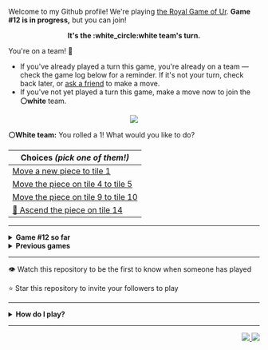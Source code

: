 Welcome to my Github profile!
We're playing
[the Royal Game of Ur](https://en.wikipedia.org/wiki/Royal_Game_of_Ur).
**Game #12 is in progress,** but you can join!

<p align="center">
  <b>It's the
  :white_circle:white
  team's turn.</b>
</p>

You're on a team! :wave:

* If you've already played a turn this game, you're already on a team
  &mdash; check the game log below for a reminder. If it's not your turn,
  check back later, or [ask a
  friend](https://twitter.com/share?text=I'm+playing+The+Royal+Game+of+Ur+on+a+GitHub+profile.+Take+your+turn+at+https://github.com/rossjrw/rossjrw+%23RoyalGameOfUr+%23github) to make a move.
* If you've not yet played a turn this game, make a move now to join the
  **:white_circle:white** team.

<p align="center"><img src="https://raw.githubusercontent.com/rossjrw/rossjrw/play/games/current/board.1906.svg"></p>

  **:white_circle:White team:**
  You rolled a 1!
What would you like to do?

| Choices *(pick one of them!)* |
| --- |
  | [    Move a new piece to tile 1](https://github.com/rossjrw/rossjrw/issues/new?title=ur-move-1%400-0&amp;body=Press+Submit%21+You+don%27t+need+to+edit+this+text+or+do+anything+else.%0D%0A%0D%0ABe+aware+that+your+move+can+take+a+minute+or+two+to+process.) |
  | [    Move the piece on tile 4 to tile 5](https://github.com/rossjrw/rossjrw/issues/new?title=ur-move-1%404-0&amp;body=Press+Submit%21+You+don%27t+need+to+edit+this+text+or+do+anything+else.%0D%0A%0D%0ABe+aware+that+your+move+can+take+a+minute+or+two+to+process.) |
  | [    Move the piece on tile 9 to tile 10](https://github.com/rossjrw/rossjrw/issues/new?title=ur-move-1%409-0&amp;body=Press+Submit%21+You+don%27t+need+to+edit+this+text+or+do+anything+else.%0D%0A%0D%0ABe+aware+that+your+move+can+take+a+minute+or+two+to+process.) |
  | [  :rocket:  Ascend the piece on tile 14 ](https://github.com/rossjrw/rossjrw/issues/new?title=ur-move-1%4014-0&amp;body=Press+Submit%21+You+don%27t+need+to+edit+this+text+or+do+anything+else.%0D%0A%0D%0ABe+aware+that+your+move+can+take+a+minute+or+two+to+process.) |

-----

<details>
<summary><b>Game #12 so far</b></summary>

## Who's on each team?

<table>
    <thead>
      <tr><th colspan=2>Players in this game</th></tr>
    </thead>
    <tbody>
      <tr>
        <td align="right"><b>Black team</b> :black_circle:</td>
        <td>:white_circle: <b> White team</b></td>
      </tr>
      <tr align="center">
        <td><b><a href="https://github.com/mari1647iv">@mari1647iv</a></b> (26)<br><b><a href="https://github.com/srThibaultP">@srThibaultP</a></b> (1)<br><b><a href="https://github.com/miliansolberg">@miliansolberg</a></b> (1)<br><b><a href="https://github.com/rfoel">@rfoel</a></b> (1)</td>
        <td><b><a href="https://github.com/TejaTadepalli">@TejaTadepalli</a></b> (19)<br><b><a href="https://github.com/CostasAK">@CostasAK</a></b> (11)<br><b><a href="https://github.com/Hrushal-Nikhare">@Hrushal-Nikhare</a></b> (1)<br><b><a href="https://github.com/Sam948-byte">@Sam948-byte</a></b> (1)</td>
      </tr>
    </tbody>
  </table>

## What's happened so far?

| Time | Turn | Event | Issue | Board |
| :---: | :---: | :--- | :---: | :---: |
  | 30th Dec 2022 14:05 | **0** | :white_circle: **[@TejaTadepalli](https://github.com/TejaTadepalli)** started a new game | [#1845](https://github.com/rossjrw/rossjrw/issues/1845) | [link](https://raw.githubusercontent.com/rossjrw/rossjrw/57ccb413b922933e18cffd8a801d6bdad0d41f43/games/current/board.1845.svg) |
  | 30th Dec 2022 14:05 | **1** | :white_circle: **[@TejaTadepalli](https://github.com/TejaTadepalli)** moved a white piece onto the board to position 3    | [#1846](https://github.com/rossjrw/rossjrw/issues/1846) | [link](https://raw.githubusercontent.com/rossjrw/rossjrw/f0b0cf2e7c75051f5368712d935423fac712b223/games/current/board.1846.svg) |
  | 30th Dec 2022 14:06 | **2** | :black_circle: **[@mari1647iv](https://github.com/mari1647iv)** moved a black piece onto the board to position 1    | [#1847](https://github.com/rossjrw/rossjrw/issues/1847) |  |
  | 1st Jan 2023 07:02 | **3** | :white_circle: **[@Hrushal-Nikhare](https://github.com/Hrushal-Nikhare)** moved a white piece from position 3 to position 4  — claimed a rosette :rosette:  | [#1848](https://github.com/rossjrw/rossjrw/issues/1848) | [link](https://raw.githubusercontent.com/rossjrw/rossjrw/9333f396a5fc50699e6ac570e472fc9d27305156/games/current/board.1848.svg) |
  | 1st Jan 2023 07:02 | **4** | :white_circle:  The white team rolled a 0 and their turn was automatically passed | [#1848](https://github.com/rossjrw/rossjrw/issues/1848) | [link](https://raw.githubusercontent.com/rossjrw/rossjrw/66b9669221aa17f2870e05316dc72e749c821b5f/games/current/board.1848.svg) |
  | 1st Jan 2023 12:20 | **5** | :black_circle: **[@mari1647iv](https://github.com/mari1647iv)** moved a black piece from position 1 to position 4  — claimed a rosette :rosette:  | [#1850](https://github.com/rossjrw/rossjrw/issues/1850) | [link](https://raw.githubusercontent.com/rossjrw/rossjrw/21789b9dc02ed4358f6ae6449fd5271ba509ccb3/games/current/board.1850.svg) |
  | 1st Jan 2023 12:22 | **6** | :black_circle: **[@mari1647iv](https://github.com/mari1647iv)** moved a black piece onto the board to position 1    | [#1851](https://github.com/rossjrw/rossjrw/issues/1851) | [link](https://raw.githubusercontent.com/rossjrw/rossjrw/938bbcf55112fbd53559851b486a2273d03dd77b/games/current/board.1851.svg) |
  | 1st Jan 2023 12:30 | **7** | :white_circle: **[@CostasAK](https://github.com/CostasAK)** moved a white piece onto the board to position 1    | [#1852](https://github.com/rossjrw/rossjrw/issues/1852) | [link](https://raw.githubusercontent.com/rossjrw/rossjrw/30967845e7430be961e54e4f2cd054fa57098748/games/current/board.1852.svg) |
  | 1st Jan 2023 18:42 | **8** | :black_circle: **[@srThibaultP](https://github.com/srThibaultP)** moved a black piece from position 1 to position 3    | [#1853](https://github.com/rossjrw/rossjrw/issues/1853) | [link](https://raw.githubusercontent.com/rossjrw/rossjrw/71bfe628cf36f3724bbe079d2ea71c77d8d0782c/games/current/board.1853.svg) |
  | 2nd Jan 2023 08:19 | **9** | :white_circle: **[@CostasAK](https://github.com/CostasAK)** moved a white piece onto the board to position 3    | [#1854](https://github.com/rossjrw/rossjrw/issues/1854) | [link](https://raw.githubusercontent.com/rossjrw/rossjrw/f87b48c433a2464f478ed35afae31fecf9a6cd70/games/current/board.1854.svg) |
  | 2nd Jan 2023 16:09 | **10** | :black_circle: **[@mari1647iv](https://github.com/mari1647iv)** moved a black piece onto the board to position 2    | [#1855](https://github.com/rossjrw/rossjrw/issues/1855) | [link](https://raw.githubusercontent.com/rossjrw/rossjrw/8bc8350a38225bac405d062dd332decf3fdaaa88/games/current/board.1855.svg) |
  | 2nd Jan 2023 17:56 | **11** | :white_circle: **[@TejaTadepalli](https://github.com/TejaTadepalli)** moved a white piece from position 4 to position 5    | [#1856](https://github.com/rossjrw/rossjrw/issues/1856) | [link](https://raw.githubusercontent.com/rossjrw/rossjrw/d09d3337b687a67cb0d13d2d25bac0526b0d58bc/games/current/board.1856.svg) |
  | 2nd Jan 2023 20:37 | **12** | :black_circle: **[@miliansolberg](https://github.com/miliansolberg)** moved a black piece from position 3 to position 5 — captured a white piece :crossed_swords:   | [#1857](https://github.com/rossjrw/rossjrw/issues/1857) | [link](https://raw.githubusercontent.com/rossjrw/rossjrw/59c756357bfd1061b061ab93fa4126fc28e1dfa9/games/current/board.1857.svg) |
  | 3rd Jan 2023 02:57 | **13** | :white_circle: **[@TejaTadepalli](https://github.com/TejaTadepalli)** moved a white piece from position 1 to position 4  — claimed a rosette :rosette:  | [#1858](https://github.com/rossjrw/rossjrw/issues/1858) | [link](https://raw.githubusercontent.com/rossjrw/rossjrw/589283b397b0322ab9d6a9e00d64a5be2089e066/games/current/board.1858.svg) |
  | 3rd Jan 2023 02:57 | **14** | :white_circle: **[@TejaTadepalli](https://github.com/TejaTadepalli)** moved a white piece from position 4 to position 5 — captured a black piece :crossed_swords:   | [#1859](https://github.com/rossjrw/rossjrw/issues/1859) | [link](https://raw.githubusercontent.com/rossjrw/rossjrw/e20f22764a79568b86c217e51e5898fa71ad3652/games/current/board.1859.svg) |
  | 3rd Jan 2023 09:25 | **15** | :black_circle: **[@mari1647iv](https://github.com/mari1647iv)** moved a black piece from position 4 to position 8  — claimed a rosette :rosette:  | [#1860](https://github.com/rossjrw/rossjrw/issues/1860) | [link](https://raw.githubusercontent.com/rossjrw/rossjrw/ab6d2e787baeaba233fcc69449124264d9bc7ba5/games/current/board.1860.svg) |
  | 3rd Jan 2023 09:27 | **16** | :black_circle: **[@mari1647iv](https://github.com/mari1647iv)** moved a black piece onto the board to position 1    | [#1861](https://github.com/rossjrw/rossjrw/issues/1861) | [link](https://raw.githubusercontent.com/rossjrw/rossjrw/729f157d8c8ea919375ff0286bab22a4a79cbbde/games/current/board.1861.svg) |
  | 3rd Jan 2023 10:49 | **17** | :white_circle: **[@CostasAK](https://github.com/CostasAK)** moved a white piece from position 5 to position 9    | [#1862](https://github.com/rossjrw/rossjrw/issues/1862) | [link](https://raw.githubusercontent.com/rossjrw/rossjrw/0984743c19e4f0b570c994a897e699cc280e404e/games/current/board.1862.svg) |
  | 3rd Jan 2023 11:28 | **18** | :black_circle: **[@mari1647iv](https://github.com/mari1647iv)** moved a black piece from position 8 to position 9 — captured a white piece :crossed_swords:   | [#1863](https://github.com/rossjrw/rossjrw/issues/1863) | [link](https://raw.githubusercontent.com/rossjrw/rossjrw/69645bdb7c6030be292e0871d6cd8117e8be213d/games/current/board.1863.svg) |
  | 3rd Jan 2023 14:54 | **19** | :white_circle: **[@Sam948-byte](https://github.com/Sam948-byte)** moved a white piece from position 3 to position 6    | [#1864](https://github.com/rossjrw/rossjrw/issues/1864) | [link](https://raw.githubusercontent.com/rossjrw/rossjrw/e354c02507b9dfa2481413c1ed52d2175744608c/games/current/board.1864.svg) |
  | 4th Jan 2023 07:19 | **20** | :black_circle: **[@mari1647iv](https://github.com/mari1647iv)** moved a black piece from position 9 to position 10    | [#1865](https://github.com/rossjrw/rossjrw/issues/1865) | [link](https://raw.githubusercontent.com/rossjrw/rossjrw/6816d147997c216f1884a7d31a92c032971a82ef/games/current/board.1865.svg) |
  | 4th Jan 2023 07:37 | **21** | :white_circle: **[@TejaTadepalli](https://github.com/TejaTadepalli)** moved a white piece onto the board to position 3    | [#1866](https://github.com/rossjrw/rossjrw/issues/1866) | [link](https://raw.githubusercontent.com/rossjrw/rossjrw/998510ad9843ac13dad3a77b2dc58ec0a4711ffa/games/current/board.1866.svg) |
  | 5th Jan 2023 20:47 | **22** | :black_circle: **[@mari1647iv](https://github.com/mari1647iv)** moved a black piece from position 10 to position 12    | [#1867](https://github.com/rossjrw/rossjrw/issues/1867) | [link](https://raw.githubusercontent.com/rossjrw/rossjrw/32cd897762a57f03e1fb45751b74cfe516c320e1/games/current/board.1867.svg) |
  | 6th Jan 2023 03:20 | **23** | :white_circle: **[@TejaTadepalli](https://github.com/TejaTadepalli)** moved a white piece onto the board to position 4  — claimed a rosette :rosette:  | [#1868](https://github.com/rossjrw/rossjrw/issues/1868) | [link](https://raw.githubusercontent.com/rossjrw/rossjrw/1a0c62db44a6eae17f516c1743f31635a80b5f4b/games/current/board.1868.svg) |
  | 6th Jan 2023 03:21 | **24** | :white_circle: **[@TejaTadepalli](https://github.com/TejaTadepalli)** moved a white piece from position 6 to position 8  — claimed a rosette :rosette:  | [#1869](https://github.com/rossjrw/rossjrw/issues/1869) | [link](https://raw.githubusercontent.com/rossjrw/rossjrw/30ffca4d85e04fbe285135d2a6aee6a84ea027e3/games/current/board.1869.svg) |
  | 6th Jan 2023 03:21 | **25** | :white_circle: **[@TejaTadepalli](https://github.com/TejaTadepalli)** moved a white piece from position 8 to position 12 — captured a black piece :crossed_swords:   | [#1870](https://github.com/rossjrw/rossjrw/issues/1870) | [link](https://raw.githubusercontent.com/rossjrw/rossjrw/da4f828076a4f4008831c1db312834f6c6af1ce1/games/current/board.1870.svg) |
  | 6th Jan 2023 10:22 | **26** | :black_circle: **[@mari1647iv](https://github.com/mari1647iv)** moved a black piece from position 2 to position 4  — claimed a rosette :rosette:  | [#1871](https://github.com/rossjrw/rossjrw/issues/1871) | [link](https://raw.githubusercontent.com/rossjrw/rossjrw/d6f8dd029731b489fef07508e405f27b73a81a04/games/current/board.1871.svg) |
  | 6th Jan 2023 10:23 | **27** | :black_circle: **[@mari1647iv](https://github.com/mari1647iv)** moved a black piece from position 1 to position 2    | [#1872](https://github.com/rossjrw/rossjrw/issues/1872) | [link](https://raw.githubusercontent.com/rossjrw/rossjrw/097d984c7a64f30f30590091191b2f69d346276d/games/current/board.1872.svg) |
  | 6th Jan 2023 13:36 | **28** | :white_circle: **[@TejaTadepalli](https://github.com/TejaTadepalli)** ascended a white piece from position 12 :rocket:    | [#1873](https://github.com/rossjrw/rossjrw/issues/1873) | [link](https://raw.githubusercontent.com/rossjrw/rossjrw/bc1c1d1c1bcd6273a8e4aba8e0dbe4db243e31cc/games/current/board.1873.svg) |
  | 7th Jan 2023 00:37 | **29** | :black_circle: **[@mari1647iv](https://github.com/mari1647iv)** moved a black piece from position 2 to position 3    | [#1874](https://github.com/rossjrw/rossjrw/issues/1874) | [link](https://raw.githubusercontent.com/rossjrw/rossjrw/e4a6d77c944761c57e2047a7e3370db40c0b1956/games/current/board.1874.svg) |
  | 7th Jan 2023 04:59 | **30** | :white_circle: **[@TejaTadepalli](https://github.com/TejaTadepalli)** moved a white piece onto the board to position 2    | [#1875](https://github.com/rossjrw/rossjrw/issues/1875) | [link](https://raw.githubusercontent.com/rossjrw/rossjrw/748e013993bb447ec19d2a92516d411aae35ac0a/games/current/board.1875.svg) |
  | 8th Jan 2023 16:47 | **31** | :black_circle: **[@mari1647iv](https://github.com/mari1647iv)** moved a black piece onto the board to position 2    | [#1876](https://github.com/rossjrw/rossjrw/issues/1876) | [link](https://raw.githubusercontent.com/rossjrw/rossjrw/93578caa1c08a82371a6a6ae27fee4d03ae85fa5/games/current/board.1876.svg) |
  | 8th Jan 2023 19:17 | **32** | :white_circle: **[@CostasAK](https://github.com/CostasAK)** moved a white piece from position 4 to position 6    | [#1877](https://github.com/rossjrw/rossjrw/issues/1877) | [link](https://raw.githubusercontent.com/rossjrw/rossjrw/de5a101b539199283307db848fb2fa14b8e615aa/games/current/board.1877.svg) |
  | 8th Jan 2023 19:20 | **33** | :black_circle: **[@mari1647iv](https://github.com/mari1647iv)** moved a black piece from position 3 to position 6 — captured a white piece :crossed_swords:   | [#1878](https://github.com/rossjrw/rossjrw/issues/1878) | [link](https://raw.githubusercontent.com/rossjrw/rossjrw/8d016152350ecdbd62441c14c5db4127684bc3c9/games/current/board.1878.svg) |
  | 9th Jan 2023 04:26 | **34** | :white_circle: **[@TejaTadepalli](https://github.com/TejaTadepalli)** moved a white piece from position 2 to position 6 — captured a black piece :crossed_swords:   | [#1879](https://github.com/rossjrw/rossjrw/issues/1879) | [link](https://raw.githubusercontent.com/rossjrw/rossjrw/f356af4e6063739ad4a1f89be098977052322b67/games/current/board.1879.svg) |
  | 9th Jan 2023 14:19 | **35** | :black_circle: **[@rfoel](https://github.com/rfoel)** moved a black piece from position 4 to position 6 — captured a white piece :crossed_swords:   | [#1880](https://github.com/rossjrw/rossjrw/issues/1880) | [link](https://raw.githubusercontent.com/rossjrw/rossjrw/e4b4d2f89e7674e6f396191afa1b23152fa1c22b/games/current/board.1880.svg) |
  | 9th Jan 2023 15:50 | **36** | :white_circle: **[@CostasAK](https://github.com/CostasAK)** moved a white piece from position 3 to position 6 — captured a black piece :crossed_swords:   | [#1881](https://github.com/rossjrw/rossjrw/issues/1881) | [link](https://raw.githubusercontent.com/rossjrw/rossjrw/d8d9415aebe6a25c1498e09fee34059a57a1985c/games/current/board.1881.svg) |
  | 9th Jan 2023 18:21 | **37** | :black_circle: **[@mari1647iv](https://github.com/mari1647iv)** moved a black piece from position 2 to position 4  — claimed a rosette :rosette:  | [#1882](https://github.com/rossjrw/rossjrw/issues/1882) | [link](https://raw.githubusercontent.com/rossjrw/rossjrw/d53e6e9698ce579147f4441070e07b2007a3c4bf/games/current/board.1882.svg) |
  | 9th Jan 2023 18:22 | **38** | :black_circle: **[@mari1647iv](https://github.com/mari1647iv)** moved a black piece onto the board to position 3    | [#1883](https://github.com/rossjrw/rossjrw/issues/1883) | [link](https://raw.githubusercontent.com/rossjrw/rossjrw/8713cae4f7e4113dd4e355018c70a75e0d0754e2/games/current/board.1883.svg) |
  | 9th Jan 2023 18:36 | **39** | :white_circle: **[@TejaTadepalli](https://github.com/TejaTadepalli)** moved a white piece onto the board to position 3    | [#1884](https://github.com/rossjrw/rossjrw/issues/1884) | [link](https://raw.githubusercontent.com/rossjrw/rossjrw/5a551c715a15cac8b91718c6934b75bfdddbf6f4/games/current/board.1884.svg) |
  | 9th Jan 2023 18:38 | **40** | :black_circle: **[@mari1647iv](https://github.com/mari1647iv)** moved a black piece from position 4 to position 5    | [#1885](https://github.com/rossjrw/rossjrw/issues/1885) | [link](https://raw.githubusercontent.com/rossjrw/rossjrw/215e0c0640256a7124087f6dba81ffbf7bc8ac66/games/current/board.1885.svg) |
  | 10th Jan 2023 14:46 | **41** | :white_circle: **[@CostasAK](https://github.com/CostasAK)** moved a white piece onto the board to position 4  — claimed a rosette :rosette:  | [#1886](https://github.com/rossjrw/rossjrw/issues/1886) | [link](https://raw.githubusercontent.com/rossjrw/rossjrw/22401dce3b59590e73333b8b0056e285d13e82e9/games/current/board.1886.svg) |
  | 10th Jan 2023 14:47 | **42** | :white_circle: **[@CostasAK](https://github.com/CostasAK)** moved a white piece from position 6 to position 8  — claimed a rosette :rosette:  | [#1887](https://github.com/rossjrw/rossjrw/issues/1887) |  |
  | 10th Jan 2023 14:48 | **43** | :white_circle: **[@CostasAK](https://github.com/CostasAK)** moved a white piece from position 8 to position 11    | [#1888](https://github.com/rossjrw/rossjrw/issues/1888) | [link](https://raw.githubusercontent.com/rossjrw/rossjrw/2a05d9bb6fbd11cf53fff5e1820d371204e8ac83/games/current/board.1888.svg) |
  | 10th Jan 2023 14:48 | **44** | :black_circle:  The black team rolled a 0 and their turn was automatically passed | [#1888](https://github.com/rossjrw/rossjrw/issues/1888) | [link](https://raw.githubusercontent.com/rossjrw/rossjrw/c799a5905e7eccd22f8763a84413b81bff224cd4/games/current/board.1888.svg) |
  | 10th Jan 2023 15:09 | **45** | :white_circle: **[@TejaTadepalli](https://github.com/TejaTadepalli)** moved a white piece from position 4 to position 8  — claimed a rosette :rosette:  | [#1889](https://github.com/rossjrw/rossjrw/issues/1889) | [link](https://raw.githubusercontent.com/rossjrw/rossjrw/de30648481e9f22fbf2b0030b9191ddec8ba1371/games/current/board.1889.svg) |
  | 10th Jan 2023 15:09 | **46** | :white_circle: **[@TejaTadepalli](https://github.com/TejaTadepalli)** moved a white piece from position 3 to position 5 — captured a black piece :crossed_swords:   | [#1890](https://github.com/rossjrw/rossjrw/issues/1890) | [link](https://raw.githubusercontent.com/rossjrw/rossjrw/a6a648759ba38380d243c0d867cc49d041f19137/games/current/board.1890.svg) |
  | 10th Jan 2023 16:40 | **47** | :black_circle: **[@mari1647iv](https://github.com/mari1647iv)** moved a black piece from position 3 to position 4  — claimed a rosette :rosette:  | [#1891](https://github.com/rossjrw/rossjrw/issues/1891) | [link](https://raw.githubusercontent.com/rossjrw/rossjrw/08d195555f56dd3b135b2aa500bb26db684b8649/games/current/board.1891.svg) |
  | 10th Jan 2023 16:41 | **48** | :black_circle: **[@mari1647iv](https://github.com/mari1647iv)** moved a black piece from position 4 to position 9    | [#1892](https://github.com/rossjrw/rossjrw/issues/1892) | [link](https://raw.githubusercontent.com/rossjrw/rossjrw/0edd42a6f828b26d153ee1335b7fc2a12cf0827b/games/current/board.1892.svg) |
  | 10th Jan 2023 17:12 | **49** | :white_circle: **[@CostasAK](https://github.com/CostasAK)** moved a white piece from position 11 to position 14  — claimed a rosette :rosette:  | [#1893](https://github.com/rossjrw/rossjrw/issues/1893) | [link](https://raw.githubusercontent.com/rossjrw/rossjrw/ce63d259114bc7b70eba05f60f56ce25ff277a29/games/current/board.1893.svg) |
  | 10th Jan 2023 17:14 | **50** | :white_circle: **[@CostasAK](https://github.com/CostasAK)** moved a white piece from position 5 to position 7    | [#1894](https://github.com/rossjrw/rossjrw/issues/1894) |  |
  | 10th Jan 2023 17:46 | **51** | :black_circle: **[@mari1647iv](https://github.com/mari1647iv)** moved a black piece from position 9 to position 10    | [#1895](https://github.com/rossjrw/rossjrw/issues/1895) | [link](https://raw.githubusercontent.com/rossjrw/rossjrw/b9b3ed74f503e2dcd526cf5188e570cea924c72e/games/current/board.1895.svg) |
  | 10th Jan 2023 17:46 | **52** | :white_circle:  The white team rolled a 0 and their turn was automatically passed | [#1895](https://github.com/rossjrw/rossjrw/issues/1895) | [link](https://raw.githubusercontent.com/rossjrw/rossjrw/5a21aac55bb3cde44eea86abc58d13a606f10cdd/games/current/board.1895.svg) |
  | 10th Jan 2023 17:47 | **53** | :black_circle: **[@mari1647iv](https://github.com/mari1647iv)** moved a black piece from position 10 to position 13    | [#1896](https://github.com/rossjrw/rossjrw/issues/1896) |  |
  | 10th Jan 2023 18:06 | **54** | :white_circle: **[@TejaTadepalli](https://github.com/TejaTadepalli)** moved a white piece onto the board to position 2    | [#1897](https://github.com/rossjrw/rossjrw/issues/1897) | [link](https://raw.githubusercontent.com/rossjrw/rossjrw/5b4b345f3044c90737490b8f53389d2ea9ed5543/games/current/board.1897.svg) |
  | 10th Jan 2023 18:06 | **55** | :black_circle:  The black team rolled a 0 and their turn was automatically passed | [#1897](https://github.com/rossjrw/rossjrw/issues/1897) | [link](https://raw.githubusercontent.com/rossjrw/rossjrw/d477aa6ffec8816a4fcd861c1268df7040c0d5a9/games/current/board.1897.svg) |
  | 10th Jan 2023 18:07 | **56** | :white_circle: **[@TejaTadepalli](https://github.com/TejaTadepalli)** moved a white piece from position 2 to position 4  — claimed a rosette :rosette:  | [#1898](https://github.com/rossjrw/rossjrw/issues/1898) | [link](https://raw.githubusercontent.com/rossjrw/rossjrw/514e61cdb70a1388bb36a115441e6bb2c012ba09/games/current/board.1898.svg) |
  | 10th Jan 2023 18:08 | **57** | :white_circle: **[@TejaTadepalli](https://github.com/TejaTadepalli)** moved a white piece from position 8 to position 10    | [#1899](https://github.com/rossjrw/rossjrw/issues/1899) | [link](https://raw.githubusercontent.com/rossjrw/rossjrw/c33baa6cf643286d7120a7e48c979219a34def2b/games/current/board.1899.svg) |
  | 10th Jan 2023 18:22 | **58** | :black_circle: **[@mari1647iv](https://github.com/mari1647iv)** moved a black piece onto the board to position 2    | [#1900](https://github.com/rossjrw/rossjrw/issues/1900) | [link](https://raw.githubusercontent.com/rossjrw/rossjrw/6152f90135f8d4be043e464b9cc8906be3668007/games/current/board.1900.svg) |
  | 10th Jan 2023 19:01 | **59** | :white_circle: **[@TejaTadepalli](https://github.com/TejaTadepalli)** moved a white piece from position 10 to position 13    | [#1901](https://github.com/rossjrw/rossjrw/issues/1901) | [link](https://raw.githubusercontent.com/rossjrw/rossjrw/c244fdd99ee5e458fa4b2a1addda6674cc5c1cb5/games/current/board.1901.svg) |
  | 10th Jan 2023 19:13 | **60** | :black_circle: **[@mari1647iv](https://github.com/mari1647iv)** moved a black piece onto the board to position 3    | [#1902](https://github.com/rossjrw/rossjrw/issues/1902) | [link](https://raw.githubusercontent.com/rossjrw/rossjrw/c4bf5ee4958f8ee6adae61f9057bec273b960db4/games/current/board.1902.svg) |
  | 10th Jan 2023 21:00 | **61** | :white_circle: **[@CostasAK](https://github.com/CostasAK)** moved a white piece from position 7 to position 9    | [#1903](https://github.com/rossjrw/rossjrw/issues/1903) | [link](https://raw.githubusercontent.com/rossjrw/rossjrw/6f76ae784f147cd202b85a18dc029b10acd0bb11/games/current/board.1903.svg) |
  | 11th Jan 2023 00:10 | **62** | :black_circle: **[@mari1647iv](https://github.com/mari1647iv)** moved a black piece onto the board to position 4  — claimed a rosette :rosette:  | [#1904](https://github.com/rossjrw/rossjrw/issues/1904) | [link](https://raw.githubusercontent.com/rossjrw/rossjrw/b28b6ec9eac9d88b4a439746ca80bc904fa893ba/games/current/board.1904.svg) |
  | 11th Jan 2023 00:11 | **63** | :black_circle: **[@mari1647iv](https://github.com/mari1647iv)** moved a black piece from position 13 to position 14  — claimed a rosette :rosette:  | [#1905](https://github.com/rossjrw/rossjrw/issues/1905) | [link](https://raw.githubusercontent.com/rossjrw/rossjrw/3a0a6b2bb725d624fb0c3eb619bc044cb782d9e4/games/current/board.1905.svg) |
  | 11th Jan 2023 00:11 | **64** | :black_circle: **[@mari1647iv](https://github.com/mari1647iv)** moved a black piece from position 4 to position 6    | [#1906](https://github.com/rossjrw/rossjrw/issues/1906) |  |

</details>

<details>
<summary><b>Previous games</b></summary>

## Previous games

1. A game was started on 30th Jul 2020 by **[@rossjrw](https://github.com/rossjrw)** and ended on 4th Dec 2020. 
   * The :white_circle:white team won. 
   * 64 players played 166 moves across 4 months and 5 days. 
   * The :black_circle:black team captured 9 white pieces and claimed 12 rosettes. 
   * The :white_circle:white team captured 10 black pieces and claimed 18 rosettes. 
   * The MVP of the winning team was **[@1ethanhansen](https://github.com/1ethanhansen)**, who played 48 moves. 
   * The winning move was made by **[@qbtl](https://github.com/qbtl)** ([#269](https://github.com/rossjrw/rossjrw/issues/269)).
1. A game was started on 4th Dec 2020 by **[@1ethanhansen](https://github.com/1ethanhansen)** and ended on 11th Jan 2021. 
   * The :black_circle:black team won. 
   * 27 players played 145 moves across 1 month and 1 week. 
   * The :black_circle:black team captured 7 white pieces and claimed 16 rosettes. 
   * The :white_circle:white team captured 6 black pieces and claimed 14 rosettes. 
   * The MVP of the winning team was **[@shpatrickguo](https://github.com/shpatrickguo)**, who played 26 moves. 
   * The winning move was made by **[@shpatrickguo](https://github.com/shpatrickguo)** ([#424](https://github.com/rossjrw/rossjrw/issues/424)).
1. A game was started on 11th Jan 2021 by **[@BaptisteMartinet](https://github.com/BaptisteMartinet)** and ended on 11th Feb 2021. 
   * The :white_circle:white team won. 
   * 17 players played 118 moves across 1 month and 12 hours. 
   * The :black_circle:black team captured 2 white pieces and claimed 11 rosettes. 
   * The :white_circle:white team captured 8 black pieces and claimed 14 rosettes. 
   * The MVP of the winning team was **[@1ethanhansen](https://github.com/1ethanhansen)**, who played 45 moves. 
   * The winning move was made by **[@1ethanhansen](https://github.com/1ethanhansen)** ([#535](https://github.com/rossjrw/rossjrw/issues/535)).
1. A game was started on 11th Feb 2021 by **[@1ethanhansen](https://github.com/1ethanhansen)** and ended on 5th Mar 2021. 
   * The :white_circle:white team won. 
   * 17 players played 175 moves across 3 weeks and 22 hours. 
   * The :black_circle:black team captured 12 white pieces and claimed 17 rosettes. 
   * The :white_circle:white team captured 13 black pieces and claimed 18 rosettes. 
   * The MVP of the winning team was **[@1ethanhansen](https://github.com/1ethanhansen)**, who played 48 moves. 
   * The winning move was made by **[@1ethanhansen](https://github.com/1ethanhansen)** ([#702](https://github.com/rossjrw/rossjrw/issues/702)).
1. A game was started on 6th Mar 2021 by **[@shpatrickguo](https://github.com/shpatrickguo)** and ended on 10th May 2021. 
   * The :black_circle:black team won. 
   * 42 players played 162 moves across 2 months and 4 days. 
   * The :black_circle:black team captured 12 white pieces and claimed 17 rosettes. 
   * The :white_circle:white team captured 9 black pieces and claimed 19 rosettes. 
   * The MVP of the winning team was **[@shpatrickguo](https://github.com/shpatrickguo)**, who played 22 moves. 
   * The winning move was made by **[@crxssed7](https://github.com/crxssed7)** ([#864](https://github.com/rossjrw/rossjrw/issues/864)).
1. A game was started on 10th May 2021 by **[@HAUDRAUFHAUN](https://github.com/HAUDRAUFHAUN)** and ended on 17th Jul 2021. 
   * The :white_circle:white team won. 
   * 34 players played 167 moves across 2 months and 6 days. 
   * The :black_circle:black team captured 7 white pieces and claimed 14 rosettes. 
   * The :white_circle:white team captured 10 black pieces and claimed 18 rosettes. 
   * The MVP of the winning team was **[@1ethanhansen](https://github.com/1ethanhansen)**, who played 31 moves. 
   * The winning move was made by **[@1ethanhansen](https://github.com/1ethanhansen)** ([#1024](https://github.com/rossjrw/rossjrw/issues/1024)).
1. A game was started on 17th Jul 2021 by **[@1ethanhansen](https://github.com/1ethanhansen)** and ended on 19th Oct 2021. 
   * The :black_circle:black team won. 
   * 48 players played 153 moves across 3 months and 3 days. 
   * The :black_circle:black team captured 6 white pieces and claimed 17 rosettes. 
   * The :white_circle:white team captured 6 black pieces and claimed 15 rosettes. 
   * The MVP of the winning team was **[@PkmnQ](https://github.com/PkmnQ)**, who played 13 moves. 
   * The winning move was made by **[@OmKakatkar](https://github.com/OmKakatkar)** ([#1175](https://github.com/rossjrw/rossjrw/issues/1175)).
1. A game was started on 19th Oct 2021 by **[@OmKakatkar](https://github.com/OmKakatkar)** and ended on 29th Oct 2021. 
   * The :white_circle:white team won. 
   * 13 players played 135 moves across 1 week and 3 days. 
   * The :black_circle:black team captured 5 white pieces and claimed 13 rosettes. 
   * The :white_circle:white team captured 6 black pieces and claimed 15 rosettes. 
   * The MVP of the winning team was **[@Timemaster111](https://github.com/Timemaster111)**, who played 46 moves. 
   * The winning move was made by **[@Timemaster111](https://github.com/Timemaster111)** ([#1342](https://github.com/rossjrw/rossjrw/issues/1342)).
1. A game was started on 29th Oct 2021 by **[@jbmagination](https://github.com/jbmagination)** and ended on 15th May 2022. 
   * The :white_circle:white team won. 
   * 80 players played 187 moves across 6 months and 2 weeks. 
   * The :black_circle:black team captured 11 white pieces and claimed 17 rosettes. 
   * The :white_circle:white team captured 13 black pieces and claimed 19 rosettes. 
   * The MVP of the winning team was **[@nirakon](https://github.com/nirakon)**, who played 18 moves. 
   * The winning move was made by **[@Madflows](https://github.com/Madflows)** ([#1534](https://github.com/rossjrw/rossjrw/issues/1534)).
1. A game was started on 15th May 2022 by **[@VikashPR](https://github.com/VikashPR)** and ended on 29th Dec 2022. 
   * The :white_circle:white team won. 
   * 109 players played 177 moves across 7 months and 2 weeks. 
   * The :black_circle:black team captured 9 white pieces and claimed 23 rosettes. 
   * The :white_circle:white team captured 11 black pieces and claimed 19 rosettes. 
   * The MVP of the winning team was **[@LAPCoder](https://github.com/LAPCoder)**, who played 11 moves. 
   * The winning move was made by **[@LAPCoder](https://github.com/LAPCoder)** ([#1726](https://github.com/rossjrw/rossjrw/issues/1726)).
1. A game was started on 29th Dec 2022 by **[@CostasAK](https://github.com/CostasAK)** and ended on 30th Dec 2022. 
   * The :black_circle:black team won. 
   * 4 players played 121 moves across 19 hours and 41 minutes. 
   * The :black_circle:black team captured 6 white pieces and claimed 14 rosettes. 
   * The :white_circle:white team captured 4 black pieces and claimed 15 rosettes. 
   * The MVP of the winning team was **[@CostasAK](https://github.com/CostasAK)**, who played 59 moves. 
   * The winning move was made by **[@CostasAK](https://github.com/CostasAK)** ([#1844](https://github.com/rossjrw/rossjrw/issues/1844)).

</details>

-----

:eye: Watch this repository to be the first to know when someone has played

:star: Star this repository to invite your followers to play

-----

<details>
<summary><b>How do I play?</b></summary>

## Rules of the game

It's the **:white_circle:white** team versus the **:black_circle:black**
team.

The first team to **:rocket:ascend** all 7 of their pieces **:crown:wins**.
Your goal is to achieve that, and to block the other team from doing the
same.

_(Learn more about the rules of the Royal Game of Ur at
[RoyalUr.net/learn](https://royalur.net/learn/), or watch [Tom Scott play
against Irving Finkel](https://www.youtube.com/watch?v=WZskjLq040I) in
2017.)_

### Movement

Each turn starts by rolling 4 binary dice, which results in a number from 0
to 4. The current team gets to move one of their pieces by that many tiles.

All 14 pieces start on position 0 (the space just before tile 1).

### :rocket:Ascension

Moving a piece onto position 15 (the imaginary space after tile 14) causes
that piece to leave the board forever. This is **:rocket:ascension**, and
is the goal of the game &mdash; the first team to ascend all 7 of their
pieces wins.

### :crossed_swords:Capturing

You will move your pieces along the tiles from tile 1 to tile 14.

The tiles on your side of the board (tiles 1 through 4, 13, and 14) are
safe &mdash; only your pieces can be there. However, the tiles in the
middle (tiles 5 through 12) are unsafe &mdash; your opponent's pieces can
also be here. If one team's piece lands on the same tile as another team's
piece, the piece that was landed on is **:crossed_swords:captured**! It
goes all the way back to position 0.

### :rosette:Rosettes

If a piece lands on a **:rosette:rosette** (tiles 4, 8, and 14), that team
gets to immediately take another turn.

A piece that is on the rosette on tile 8 *cannot be
**:crossed_swords:captured***. A piece trying to capture it will simply
bounce off onto tile 9.

## How to play

Playing Ur on my GitHub profile is easy. The dice have already been rolled
for you &mdash; all you have to do is decide what to do with them. Anyone
with a GitHub account can play.

Anyone can join either team at any time, but once you're in a team, you're
locked into it until the game ends. You won't be able to play a move when
it's the other team's turn.

The list of links below the board image shows each possible move. Clicking
one of those will take you to a page where you can create an issue in this
repository, where all you have to do is click submit to play your move.

It will take a moment for Github Actions to acknowledge your move, but once
it does, you'll see it react with the 'eyes' emoji (:eyes:). A few seconds
later it will react with the 'rocket' emoji (:rocket:) to let you know that
your move was successful, then leave a comment explaining what happened,
and it'll also make a commit to record your move.

_(If you don't see any of that, then something went wrong. Ping me in your
issue by typing `cc @rossjrw`, and I'll take a look.)_

Note that if your team has no possible moves &mdash; for example by rolling a 0
&mdash; your turn will be automatically skipped. The event log will let you
know if this has happened.

## Behind the scenes

Check out the [`source` branch of this repository](https://github.com/rossjrw/rossjrw/tree/source) for the source
code and a little commentary on the inspiration behind this project.

### Contributing

I welcome bug reports, feature suggestions and pull requests! Just make
sure you ping me in your issue or PR by adding `cc @rossjrw`, as I don't receive notifications for new issues in this repository
(for hopefully obvious reasons).

</details>

-----

<p align="right">
  <a href="https://github.com/rossjrw/rossjrw/actions?query=workflow:build">
    <img src="https://github.com/rossjrw/rossjrw/workflows/build/badge.svg?branch=source"/>
  </a>
  <a href="https://github.com/rossjrw/rossjrw/actions?query=workflow:play">
    <img src="https://github.com/rossjrw/rossjrw/workflows/play/badge.svg?branch=play"/>
  </a>
</p>
